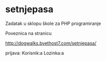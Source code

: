 # setnjepasa
Zadatak u sklopu škole za PHP programiranje

Poveznica na stranicu

http://dogwalks.byethost7.com/setnjepasa/

prijava: Korisnik:a
         Lozinka:a
